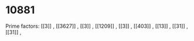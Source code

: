 # 10881

Prime factors: [[3]] , [[3627]] , [[3]] , [[1209]] , [[3]] , [[403]] , [[13]] , [[31]] , [[31]] , 